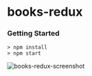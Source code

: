 # books-redux

### Getting Started

```
> npm install
> npm start
```
![books-redux-screenshot](https://user-images.githubusercontent.com/34710484/43361022-fcfb85e0-92dd-11e8-93f0-6846c7316f04.png)
